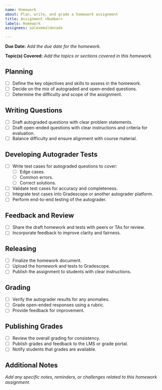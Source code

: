 ```yaml
---
name: Homework
about: Plan, write, and grade a homework assignment
title: Assignment <Number>
labels: Homework
assignees: aalexmmaldonado

---
```


**Due Date:** _Add the due date for the homework._  

**Topic(s) Covered:** _Add the topics or sections covered in this homework._  

## Planning

- [ ] Define the key objectives and skills to assess in the homework.
- [ ] Decide on the mix of autograded and open-ended questions.
- [ ] Determine the difficulty and scope of the assignment.

## Writing Questions

- [ ] Draft autograded questions with clear problem statements.
- [ ] Draft open-ended questions with clear instructions and criteria for evaluation.
- [ ] Balance difficulty and ensure alignment with course material.

## Developing Autograder Tests

- [ ] Write test cases for autograded questions to cover:
  - [ ] Edge cases.
  - [ ] Common errors.
  - [ ] Correct solutions.
- [ ] Validate test cases for accuracy and completeness.
- [ ] Integrate test cases into Gradescope or another autograder platform.
- [ ] Perform end-to-end testing of the autograder.

## Feedback and Review

- [ ] Share the draft homework and tests with peers or TAs for review.
- [ ] Incorporate feedback to improve clarity and fairness.

## Releasing

- [ ] Finalize the homework document.
- [ ] Upload the homework and tests to Gradescope.
- [ ] Publish the assignment to students with clear instructions.

## Grading

- [ ] Verify the autograder results for any anomalies.
- [ ] Grade open-ended responses using a rubric.
- [ ] Provide feedback for improvement.

## Publishing Grades

- [ ] Review the overall grading for consistency.
- [ ] Publish grades and feedback to the LMS or grade portal.
- [ ] Notify students that grades are available.

## Additional Notes

_Add any specific notes, reminders, or challenges related to this homework assignment._
